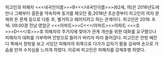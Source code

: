 피고인과 피해자 <<<내국인이름>>>B<<</내국인이름>>>(62세, 여)은 2016년도에 만나 그해부터 결혼을 약속하며 동거를 해오던 중,2018년 초순경부터 피고인의 여자 문제와 돈 문제 등으로 다툰 후, 별거하고 헤어지려고 하는 관계이다.
피고인은 2018. 9. 16. 09:00경 전남 영암군 <<<아파트>>>C<<</아파트>>>아파트 <<<호>>>D<<</호>>>호 피해자의 주거지에 찾아가 관계 개선을 위한 대화를 요구했으나 피해자가 대화를 거부하며 안방으로 들어가 버리자 따라 들어갔다.
피고인은 안방 베란다 쪽에서 창밖을 보고 서있던 피해자의 뒤쪽으로 다가가 갑자기 팔을 감싸며 손으로 가슴을 만져 수치심을 느끼게 하였다.
이로써 피고인은 피해자를 강제추행 하였다.